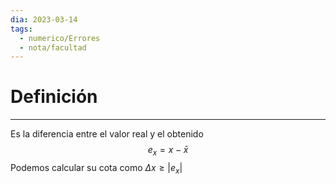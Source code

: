 ```yaml
---
dia: 2023-03-14
tags:
  - numerico/Errores
  - nota/facultad
---
```

# Definición
---
Es la diferencia entre el valor real y el obtenido $$ e_x = x - \bar{x} $$
Podemos calcular su cota como $\Delta x \ge |e_{x}|$ 